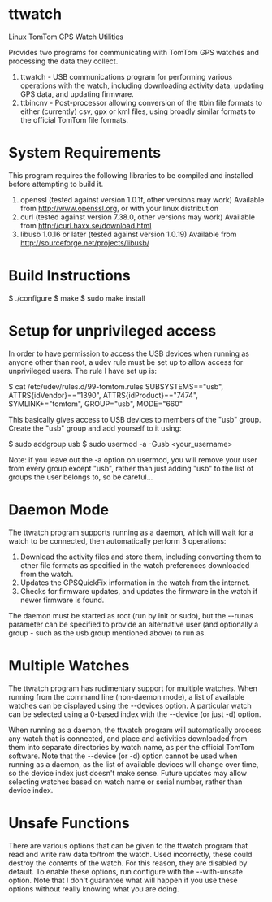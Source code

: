 ttwatch
=======

Linux TomTom GPS Watch Utilities

Provides two programs for communicating with TomTom GPS watches and processing
the data they collect.

1. ttwatch - USB communications program for performing various operations
             with the watch, including downloading activity data, updating
             GPS data, and updating firmware.
2. ttbincnv - Post-processor allowing conversion of the ttbin file formats
              to either (currently) csv, gpx or kml files, using broadly
              similar formats to the official TomTom file formats.

System Requirements
===================

This program requires the following libraries to be compiled and installed
before attempting to build it.

1. openssl (tested against version 1.0.1f, other versions may work)
   Available from http://www.openssl.org, or with your linux distribution
1. curl (tested against version 7.38.0, other versions may work)
   Available from http://curl.haxx.se/download.html
2. libusb 1.0.16 or later (tested against version 1.0.19)
   Available from http://sourceforge.net/projects/libusb/

Build Instructions
==================

$ ./configure
$ make
$ sudo make install

Setup for unprivileged access
=============================

In order to have permission to access the USB devices when running as anyone
other than root, a udev rule must be set up to allow access for unprivileged
users. The rule I have set up is:

$ cat /etc/udev/rules.d/99-tomtom.rules
SUBSYSTEMS=="usb", ATTRS{idVendor}=="1390", ATTRS{idProduct}=="7474", SYMLINK+="tomtom", GROUP="usb", MODE="660"

This basically gives access to USB devices to members of the "usb" group.
Create the "usb" group and add yourself to it using:

$ sudo addgroup usb
$ sudo usermod -a -Gusb <your_username>

Note: if you leave out the -a option on usermod, you will remove your user
      from every group except "usb", rather than just adding "usb" to the
      list of groups the user belongs to, so be careful...

Daemon Mode
===========

The ttwatch program supports running as a daemon, which will wait for a watch
to be connected, then automatically perform 3 operations:

1. Download the activity files and store them, including converting them to
   other file formats as specified in the watch preferences downloaded from
   the watch.
2. Updates the GPSQuickFix information in the watch from the internet.
3. Checks for firmware updates, and updates the firmware in the watch if
   newer firmware is found.

The daemon must be started as root (run by init or sudo), but the --runas
parameter can be specified to provide an alternative user (and optionally
a group - such as the usb group mentioned above) to run as.

Multiple Watches
================

The ttwatch program has rudimentary support for multiple watches. When running
from the command line (non-daemon mode), a list of available watches can be
displayed using the --devices option. A particular watch can be selected using
a 0-based index with the --device (or just -d) option.

When running as a daemon, the ttwatch program will automatically process any
watch that is connected, and place and activities downloaded from them into
separate directories by watch name, as per the official TomTom software. Note
that the --device (or -d) option cannot be used when running as a daemon, as
the list of available devices will change over time, so the device index just
doesn't make sense. Future updates may allow selecting watches based on watch
name or serial number, rather than device index.

Unsafe Functions
================

There are various options that can be given to the ttwatch program that read
and write raw data to/from the watch. Used incorrectly, these could destroy
the contents of the watch. For this reason, they are disabled by default. To
enable these options, run configure with the --with-unsafe option. Note that
I don't guarantee what will happen if you use these options without really
knowing what you are doing.

